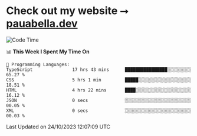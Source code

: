 # Check out my website ⭢ [pauabella.dev](https://pauabella.dev)

<!--START_SECTION:waka-->
![Code Time](http://img.shields.io/badge/Code%20Time-2%2C596%20hrs%2045%20mins-blue)

📊 **This Week I Spent My Time On** 

```text
💬 Programming Languages: 
TypeScript               17 hrs 43 mins      ████████████████░░░░░░░░░   65.27 % 
CSS                      5 hrs 1 min         █████░░░░░░░░░░░░░░░░░░░░   18.51 % 
HTML                     4 hrs 22 mins       ████░░░░░░░░░░░░░░░░░░░░░   16.12 % 
JSON                     0 secs              ░░░░░░░░░░░░░░░░░░░░░░░░░   00.05 % 
XML                      0 secs              ░░░░░░░░░░░░░░░░░░░░░░░░░   00.03 % 
```


 Last Updated on 24/10/2023 12:07:09 UTC
<!--END_SECTION:waka-->
